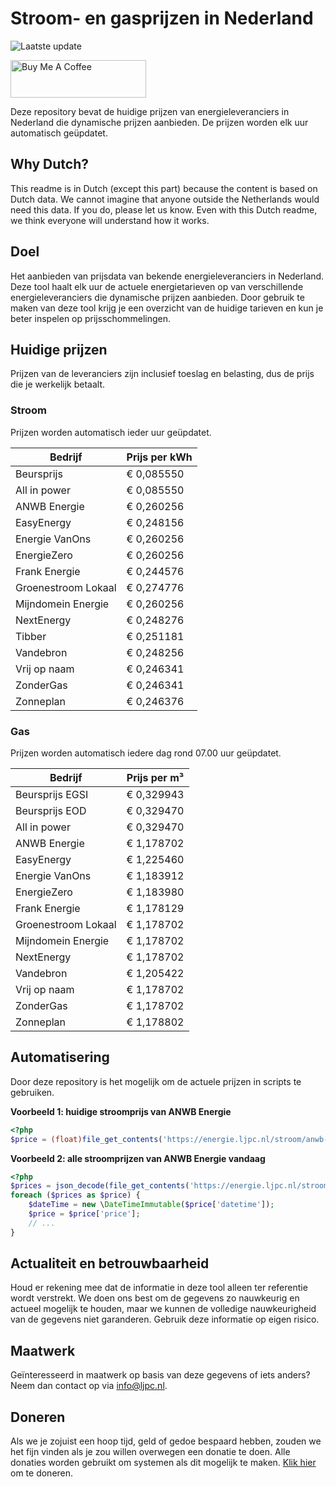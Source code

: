 # Stroom- en gasprijzen in Nederland

![Laatste update](https://img.shields.io/badge/laatste%20update-2025--04--26%2002%3A00%20CET-brightgreen)

<a href="https://www.buymeacoffee.com/Lars-" target="_blank"><img src="https://cdn.buymeacoffee.com/buttons/v2/default-orange.png" alt="Buy Me A Coffee" height="60" style="height: 60px !important;width: 217px !important;" ></a>

Deze repository bevat de huidige prijzen van energieleveranciers in Nederland die dynamische prijzen aanbieden. De prijzen worden elk uur automatisch geüpdatet.

## Why Dutch?

This readme is in Dutch (except this part) because the content is based on Dutch data. We cannot imagine that anyone outside the Netherlands would need this data. If you do, please let us know. Even with this Dutch readme, we think
everyone will understand how it works.

## Doel

Het aanbieden van prijsdata van bekende energieleveranciers in Nederland. Deze tool haalt elk uur de actuele energietarieven op van verschillende energieleveranciers die dynamische prijzen aanbieden. Door gebruik te maken van deze tool
krijg je een overzicht van de huidige tarieven en kun je beter inspelen op prijsschommelingen.

## Huidige prijzen

Prijzen van de leveranciers zijn inclusief toeslag en belasting, dus de prijs die je werkelijk betaalt.

### Stroom

Prijzen worden automatisch ieder uur geüpdatet.

 Bedrijf | Prijs per kWh 
---------|---------------
Beursprijs | € 0,085550
All in power | € 0,085550
ANWB Energie | € 0,260256
EasyEnergy | € 0,248156
Energie VanOns | € 0,260256
EnergieZero | € 0,260256
Frank Energie | € 0,244576
Groenestroom Lokaal | € 0,274776
Mijndomein Energie | € 0,260256
NextEnergy | € 0,248276
Tibber | € 0,251181
Vandebron | € 0,248256
Vrij op naam | € 0,246341
ZonderGas | € 0,246341
Zonneplan | € 0,246376


### Gas

Prijzen worden automatisch iedere dag rond 07.00 uur geüpdatet.

 Bedrijf | Prijs per m³ 
---------|--------------
Beursprijs EGSI | € 0,329943
Beursprijs EOD | € 0,329470
All in power | € 0,329470
ANWB Energie | € 1,178702
EasyEnergy | € 1,225460
Energie VanOns | € 1,183912
EnergieZero | € 1,183980
Frank Energie | € 1,178129
Groenestroom Lokaal | € 1,178702
Mijndomein Energie | € 1,178702
NextEnergy | € 1,178702
Vandebron | € 1,205422
Vrij op naam | € 1,178702
ZonderGas | € 1,178702
Zonneplan | € 1,178802


## Automatisering

Door deze repository is het mogelijk om de actuele prijzen in scripts te gebruiken.

**Voorbeeld 1: huidige stroomprijs van ANWB Energie**

```php
<?php
$price = (float)file_get_contents('https://energie.ljpc.nl/stroom/anwb-energie-nu.txt');

```

**Voorbeeld 2: alle stroomprijzen van ANWB Energie vandaag**

```php
<?php
$prices = json_decode(file_get_contents('https://energie.ljpc.nl/stroom/all-in-power-vandaag.json'),true);
foreach ($prices as $price) {
    $dateTime = new \DateTimeImmutable($price['datetime']);
    $price = $price['price'];
    // ...
}
```

## Actualiteit en betrouwbaarheid

Houd er rekening mee dat de informatie in deze tool alleen ter referentie wordt verstrekt. We doen ons best om de gegevens zo nauwkeurig en actueel mogelijk te houden, maar we kunnen de volledige nauwkeurigheid van de gegevens niet
garanderen. Gebruik deze informatie op eigen risico.

## Maatwerk

Geïnteresseerd in maatwerk op basis van deze gegevens of iets anders? Neem dan contact op
via [info@ljpc.nl](mailto:info@ljpc.nl?subject=Energie%20prijzen).

## Doneren

Als we je zojuist een hoop tijd, geld of gedoe bespaard hebben, zouden we het fijn vinden als je zou willen overwegen een
donatie te doen. Alle donaties worden gebruikt om systemen als dit mogelijk te
maken. [Klik hier](https://www.buymeacoffee.com/Lars-) om te doneren.
